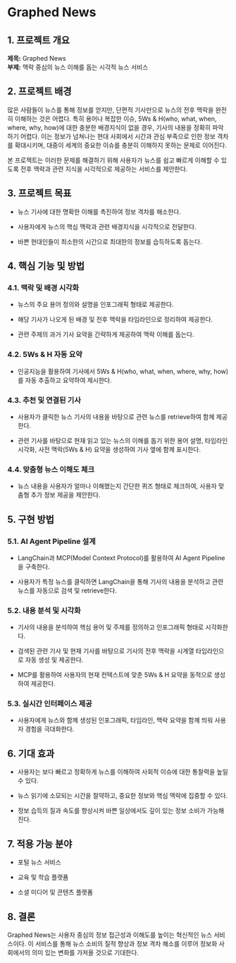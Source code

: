 # Graphed News

## 1. 프로젝트 개요

**제목:** Graphed News  
**부제:** 맥락 중심의 뉴스 이해를 돕는 시각적 뉴스 서비스

## 2. 프로젝트 배경

많은 사람들이 뉴스를 통해 정보를 얻지만, 단편적 기사만으로 뉴스의 전후 맥락을 완전히 이해하는 것은 어렵다. 특히 용어나 복잡한 이슈, 5Ws & H(who, what, when, where, why, how)에 대한 충분한 배경지식이 없을 경우, 기사의 내용을 정확히 파악하기 어렵다. 이는 정보가 넘쳐나는 현대 사회에서 시간과 관심 부족으로 인한 정보 격차를 확대시키며, 대중이 세계의 중요한 이슈를 충분히 이해하지 못하는 문제로 이어진다.

본 프로젝트는 이러한 문제를 해결하기 위해 사용자가 뉴스를 쉽고 빠르게 이해할 수 있도록 전후 맥락과 관련 지식을 시각적으로 제공하는 서비스를 제안한다.

## 3. 프로젝트 목표

- 뉴스 기사에 대한 명확한 이해를 촉진하여 정보 격차를 해소한다.
    
- 사용자에게 뉴스의 핵심 맥락과 관련 배경지식을 시각적으로 전달한다.
    
- 바쁜 현대인들이 최소한의 시간으로 최대한의 정보를 습득하도록 돕는다.
    

## 4. 핵심 기능 및 방법

### 4.1. 맥락 및 배경 시각화

- 뉴스의 주요 용어 정의와 설명을 인포그래픽 형태로 제공한다.
    
- 해당 기사가 나오게 된 배경 및 전후 맥락을 타임라인으로 정리하여 제공한다.
    
- 관련 주제의 과거 기사 요약을 간략하게 제공하여 맥락 이해를 돕는다.
    

### 4.2. 5Ws & H 자동 요약

- 인공지능을 활용하여 기사에서 5Ws & H(who, what, when, where, why, how)를 자동 추출하고 요약하여 제시한다.
    

### 4.3. 추천 및 연결된 기사

- 사용자가 클릭한 뉴스 기사의 내용을 바탕으로 관련 뉴스를 retrieve하여 함께 제공한다.
    
- 관련 기사를 바탕으로 현재 읽고 있는 뉴스의 이해를 돕기 위한 용어 설명, 타임라인 시각화, 사전 맥락(5Ws & H) 요약을 생성하여 기사 옆에 함께 표시한다.
    

### 4.4. 맞춤형 뉴스 이해도 체크

- 뉴스 내용을 사용자가 얼마나 이해했는지 간단한 퀴즈 형태로 체크하여, 사용자 맞춤형 추가 정보 제공을 제안한다.
    

## 5. 구현 방법

### 5.1. AI Agent Pipeline 설계

- LangChain과 MCP(Model Context Protocol)를 활용하여 AI Agent Pipeline을 구축한다.
    
- 사용자가 특정 뉴스를 클릭하면 LangChain을 통해 기사의 내용을 분석하고 관련 뉴스를 자동으로 검색 및 retrieve한다.
    

### 5.2. 내용 분석 및 시각화

- 기사의 내용을 분석하여 핵심 용어 및 주제를 정의하고 인포그래픽 형태로 시각화한다.
    
- 검색된 관련 기사 및 현재 기사를 바탕으로 기사의 전후 맥락을 시계열 타임라인으로 자동 생성 및 제공한다.
    
- MCP를 활용하여 사용자의 현재 컨텍스트에 맞춘 5Ws & H 요약을 동적으로 생성하여 제공한다.
    

### 5.3. 실시간 인터페이스 제공

- 사용자에게 뉴스와 함께 생성된 인포그래픽, 타임라인, 맥락 요약을 함께 띄워 사용자 경험을 극대화한다.
    

## 6. 기대 효과

- 사용자는 보다 빠르고 정확하게 뉴스를 이해하여 사회적 이슈에 대한 통찰력을 높일 수 있다.
    
- 뉴스 읽기에 소모되는 시간을 절약하고, 중요한 정보와 핵심 맥락에 집중할 수 있다.
    
- 정보 습득의 질과 속도를 향상시켜 바쁜 일상에서도 깊이 있는 정보 소비가 가능해진다.
    

## 7. 적용 가능 분야

- 포털 뉴스 서비스
    
- 교육 및 학습 플랫폼
    
- 소셜 미디어 및 콘텐츠 플랫폼
    

## 8. 결론

Graphed News는 사용자 중심의 정보 접근성과 이해도를 높이는 혁신적인 뉴스 서비스이다. 이 서비스를 통해 뉴스 소비의 질적 향상과 정보 격차 해소를 이루어 정보화 사회에서의 의미 있는 변화를 가져올 것으로 기대한다.